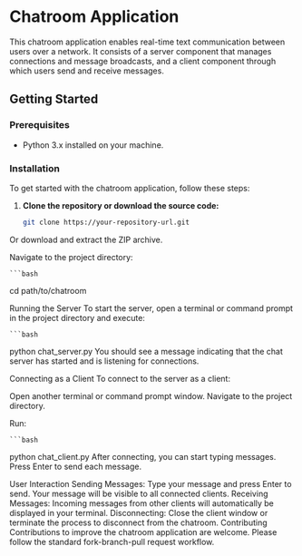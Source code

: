 # Chatroom Application

This chatroom application enables real-time text communication between users over a network. It consists of a server component that manages connections and message broadcasts, and a client component through which users send and receive messages.

## Getting Started

### Prerequisites

- Python 3.x installed on your machine.

### Installation

To get started with the chatroom application, follow these steps:

1. **Clone the repository or download the source code:**
   
   ```bash
   git clone https://your-repository-url.git
Or download and extract the ZIP archive.

Navigate to the project directory:

    ```bash
   cd path/to/chatroom

Running the Server
To start the server, open a terminal or command prompt in the project directory and execute:

    ```bash
   python chat_server.py
You should see a message indicating that the chat server has started and is listening for connections.

Connecting as a Client
To connect to the server as a client:

Open another terminal or command prompt window.
Navigate to the project directory.

Run:

    ```bash
   python chat_client.py
After connecting, you can start typing messages. Press Enter to send each message.

User Interaction
Sending Messages: Type your message and press Enter to send. Your message will be visible to all connected clients.
Receiving Messages: Incoming messages from other clients will automatically be displayed in your terminal.
Disconnecting: Close the client window or terminate the process to disconnect from the chatroom.
Contributing
Contributions to improve the chatroom application are welcome. Please follow the standard fork-branch-pull request workflow.

